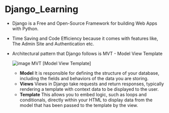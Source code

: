 # Django_Learning
- Django is a Free and Open-Source Framework for building Web Apps with Python.
- Time Saving and Code Efficiency because it comes with features like, The Admin Site and Authentication etc.
- Architectural pattern that Django follows is MVT - Model View Template
  
  ![image](https://github.com/ZarnaPathak/Django_Learning/assets/112220757/8790db5c-6fa5-4937-87c2-7f6e00864572)
                  MVT [Model View Template]

  - **Model**
    It is responsible for defining the structure of your database, including the fields and behaviors of the data you are storing.
  - **Views**
    Views in Django take requests and return responses, typically rendering a template with context data to be displayed to the user.
  - **Template**
     This allows you to embed logic, such as loops and conditionals, directly within your HTML to display data from the model that has been passed to the template by the view.
